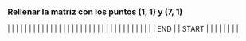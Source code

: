 ### Rellenar la matriz con los puntos (1, 1) y (7, 1)

|       |     |     |     |     |     |     |     |
|       |     |     |     |     |     |     |     |
|       |     |     |     |     |     |     |     |
|       |     |     |     |     |     |     | END |
| START |     |     |     |     |     |     |     |


